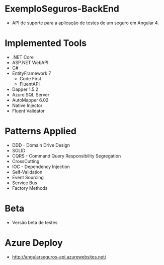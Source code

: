 # ExemploSeguros-BackEnd

- API de suporte para a aplicação de testes de um seguro em Angular 4.

# Implemented Tools
- .NET Core
- ASP.NET WebAPI
- C#
- EntityFramework 7
   - Code First
   - FluentAPI
- Dapper 1.5.2
- Azure SQL Server
- AutoMapper 6.02
- Native Injector
- Fluent Validator

# Patterns Applied
- DDD - Domain Drive Design
- SOLID
- CQRS - Command Query Responsibility Segregation
- CrossCutting
- IOC - Dependency Injection
- Self-Validation
- Event Sourcing
- Service Bus
- Factory Methods

# Beta

- Versão beta de testes

# Azure Deploy

- http://angularseguros-api.azurewebsites.net/
